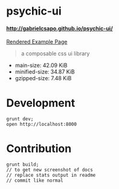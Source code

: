 # psychic-ui

#### http://gabrielcsapo.github.io/psychic-ui/

[Rendered Example Page](/screenshots)

> a composable css ui library
- main-size: 42.09 KiB
- minified-size: 34.87 KiB
- gzipped-size: 7.48 KiB


# Development

```
grunt dev;
open http://localhost:8000
```

# Contribution

```
grunt build;
// to get new screenshot of docs
// replace stats output in readme
// commit like normal
```
